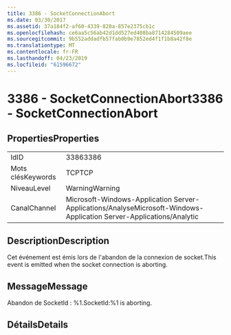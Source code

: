 ```yaml
---
title: 3386 - SocketConnectionAbort
ms.date: 03/30/2017
ms.assetid: 37a184f2-af60-4339-820a-857e2375cb1c
ms.openlocfilehash: ce6aa5c56ab42d1dd527ed408ba8714284509aee
ms.sourcegitcommit: 9b552addadfb57fab0b9e7852ed4f1f1b8a42f8e
ms.translationtype: MT
ms.contentlocale: fr-FR
ms.lasthandoff: 04/23/2019
ms.locfileid: "61596672"
---
```

# <a name="3386---socketconnectionabort"></a><span data-ttu-id="9dad4-102">3386 - SocketConnectionAbort</span><span class="sxs-lookup"><span data-stu-id="9dad4-102">3386 - SocketConnectionAbort</span></span>
## <a name="properties"></a><span data-ttu-id="9dad4-103">Properties</span><span class="sxs-lookup"><span data-stu-id="9dad4-103">Properties</span></span>  
  
|||  
|-|-|  
|<span data-ttu-id="9dad4-104">Id</span><span class="sxs-lookup"><span data-stu-id="9dad4-104">ID</span></span>|<span data-ttu-id="9dad4-105">3386</span><span class="sxs-lookup"><span data-stu-id="9dad4-105">3386</span></span>|  
|<span data-ttu-id="9dad4-106">Mots clés</span><span class="sxs-lookup"><span data-stu-id="9dad4-106">Keywords</span></span>|<span data-ttu-id="9dad4-107">TCP</span><span class="sxs-lookup"><span data-stu-id="9dad4-107">TCP</span></span>|  
|<span data-ttu-id="9dad4-108">Niveau</span><span class="sxs-lookup"><span data-stu-id="9dad4-108">Level</span></span>|<span data-ttu-id="9dad4-109">Warning</span><span class="sxs-lookup"><span data-stu-id="9dad4-109">Warning</span></span>|  
|<span data-ttu-id="9dad4-110">Canal</span><span class="sxs-lookup"><span data-stu-id="9dad4-110">Channel</span></span>|<span data-ttu-id="9dad4-111">Microsoft-Windows-Application Server-Applications/Analyse</span><span class="sxs-lookup"><span data-stu-id="9dad4-111">Microsoft-Windows-Application Server-Applications/Analytic</span></span>|  
  
## <a name="description"></a><span data-ttu-id="9dad4-112">Description</span><span class="sxs-lookup"><span data-stu-id="9dad4-112">Description</span></span>  
 <span data-ttu-id="9dad4-113">Cet événement est émis lors de l'abandon de la connexion de socket.</span><span class="sxs-lookup"><span data-stu-id="9dad4-113">This event is emitted when the socket connection is aborting.</span></span>  
  
## <a name="message"></a><span data-ttu-id="9dad4-114">Message</span><span class="sxs-lookup"><span data-stu-id="9dad4-114">Message</span></span>  
 <span data-ttu-id="9dad4-115">Abandon de SocketId : %1.</span><span class="sxs-lookup"><span data-stu-id="9dad4-115">SocketId:%1 is aborting.</span></span>  
  
## <a name="details"></a><span data-ttu-id="9dad4-116">Détails</span><span class="sxs-lookup"><span data-stu-id="9dad4-116">Details</span></span>
